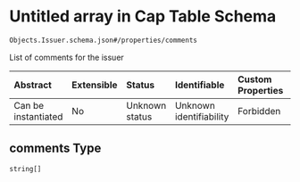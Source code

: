 # Untitled array in Cap Table Schema

```txt
Objects.Issuer.schema.json#/properties/comments
```

List of comments for the issuer

| Abstract            | Extensible | Status         | Identifiable            | Custom Properties | Additional Properties | Access Restrictions | Defined In                                                                  |
| :------------------ | :--------- | :------------- | :---------------------- | :---------------- | :-------------------- | :------------------ | :-------------------------------------------------------------------------- |
| Can be instantiated | No         | Unknown status | Unknown identifiability | Forbidden         | Allowed               | none                | [Issuer.schema.json*](../objects/Issuer.schema.json "open original schema") |

## comments Type

`string[]`

